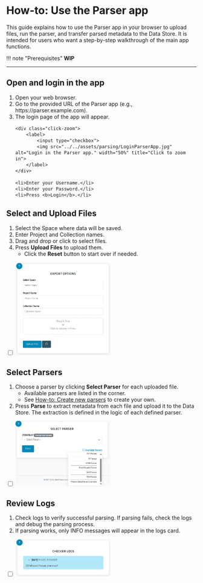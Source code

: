 # How-to: Use the Parser app

This guide explains how to use the Parser app in your browser to upload files, run the parser, and transfer parsed metadata to the Data Store. It is intended for users who want a step-by-step walkthrough of the main app functions.

!!! note "Prerequisites"
    <!-- List here any prerequisites needed to deploy or understand the app (e.g., login credentials, access to Spaces, supported file formats). -->
    **WIP**

---

## Open and login in the app

<ol>
    <li>Open your web browser.</li>
    <li>Go to the provided URL of the Parser app (e.g., https://parser.example.com).</li>
    <li>The login page of the app will appear.</li>

    <div class="click-zoom">
        <label>
            <input type="checkbox">
            <img src="../../assets/parsing/LoginParserApp.jpg" alt="Login in the Parser app." width="50%" title="Click to zoom in">
        </label>
    </div>

    <li>Enter your Username.</li>
    <li>Enter your Password.</li>
    <li>Press <b>Login</b>.</li>
</ol>


## Select and Upload Files
1. Select the Space where data will be saved.
2. Enter Project and Collection names.
3. Drag and drop or click to select files.
4. Press **Upload Files** to upload them.
    - Click the **Reset** button to start over if needed.

<div class="click-zoom">
    <label>
        <input type="checkbox">
        <img src="../../assets/parsing/Card1ParserApp.jpg" alt="Card 1 in the Parser app." width="50%" title="Click to zoom in">
    </label>
</div>


## Select Parsers
1. Choose a parser by clicking **Select Parser** for each uploaded file.
    - Available parsers are listed in the corner.
    - See [How-to: Create new parsers](create_new_parsers.md) to create your own.
2. Press **Parse** to extract metadata from each file and upload it to the Data Store. The extraction is defined in the logic of each defined parser.

<div class="click-zoom">
    <label>
        <input type="checkbox">
        <img src="../../assets/parsing/Card2.jpg" alt="Card 2 in the Parser app." width="50%" title="Click to zoom in">
    </label>
</div>

## Review Logs
1. Check logs to verify successful parsing. If parsing fails, check the logs and debug the parsing process.
2. If parsing works, only INFO messages will appear in the logs card.

<div class="click-zoom">
    <label>
        <input type="checkbox">
        <img src="../../assets/parsing/Card3Logs.jpg" alt="Card 3 in the Parser app." width="50%" title="Click to zoom in">
    </label>
</div>
